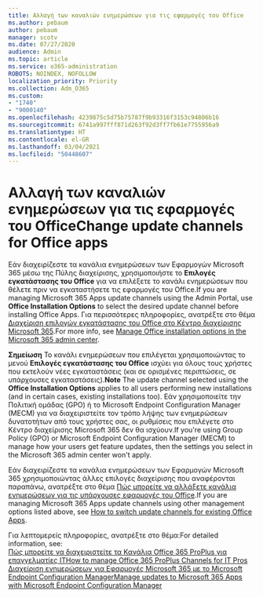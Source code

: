 ```yaml
---
title: Αλλαγή των καναλιών ενημερώσεων για τις εφαρμογές του Office
ms.author: pebaum
author: pebaum
manager: scotv
ms.date: 07/27/2020
audience: Admin
ms.topic: article
ms.service: o365-administration
ROBOTS: NOINDEX, NOFOLLOW
localization_priority: Priority
ms.collection: Adm_O365
ms.custom:
- "1740"
- "9000140"
ms.openlocfilehash: 4239875c5d75b75787f9b93316f3153c94806b16
ms.sourcegitcommit: 6741a997fff871d263f92d3ff7fb61e7755956a9
ms.translationtype: HT
ms.contentlocale: el-GR
ms.lasthandoff: 03/04/2021
ms.locfileid: "50448607"
---
```

# <a name="change-update-channels-for-office-apps"></a><span data-ttu-id="b8098-102">Αλλαγή των καναλιών ενημερώσεων για τις εφαρμογές του Office</span><span class="sxs-lookup"><span data-stu-id="b8098-102">Change update channels for Office apps</span></span>

<span data-ttu-id="b8098-103">Εάν διαχειρίζεστε τα κανάλια ενημερώσεων των Εφαρμογών Microsoft 365 μέσω της Πύλης διαχείρισης, χρησιμοποιήστε το  **Επιλογές εγκατάστασης του Office** για να επιλέξετε το κανάλι ενημερώσεων που θέλετε πριν να εγκαταστήσετε τις εφαρμογές του Office.</span><span class="sxs-lookup"><span data-stu-id="b8098-103">If you are managing Microsoft 365 Apps update channels using the Admin Portal, use  **Office Installation Options**  to select the desired update channel before installing Office Apps.</span></span> <span data-ttu-id="b8098-104">Για περισσότερες πληροφορίες, ανατρέξτε στο θέμα [Διαχείριση επιλογών εγκατάστασης του Office στο Κέντρο διαχείρισης Microsoft 365](https://docs.microsoft.com/deployoffice/manage-software-download-settings-office-365).</span><span class="sxs-lookup"><span data-stu-id="b8098-104">For more info, see [Manage Office installation options in the Microsoft 365 admin center](https://docs.microsoft.com/deployoffice/manage-software-download-settings-office-365).</span></span>

<span data-ttu-id="b8098-105">**Σημείωση** Το κανάλι ενημερώσεων που επιλέγεται χρησιμοποιώντας το μενού  **Επιλογές εγκατάστασης του Office** ισχύει για όλους τους χρήστες που εκτελούν νέες εγκαταστάσεις (και σε ορισμένες περιπτώσεις, σε υπάρχουσες εγκαταστάσεις).</span><span class="sxs-lookup"><span data-stu-id="b8098-105">**Note** The update channel selected using the  **Office Installation Options**  applies to all users performing new installations (and in certain cases, existing installations too).</span></span> <span data-ttu-id="b8098-106">Εάν χρησιμοποιείτε την Πολιτική ομάδας (GPO) ή το Microsoft Endpoint Configuration Manager (MECM) για να διαχειριστείτε τον τρόπο λήψης των ενημερώσεων δυνατοτήτων από τους χρήστες σας, οι ρυθμίσεις που επιλέγετε στο Κέντρο διαχείρισης Microsoft 365 δεν θα ισχύουν.</span><span class="sxs-lookup"><span data-stu-id="b8098-106">If you're using Group Policy (GPO) or Microsoft Endpoint Configuration Manager (MECM) to manage how your users get feature updates, then the settings you select in the Microsoft 365 admin center won't apply.</span></span>

<span data-ttu-id="b8098-107">Εάν διαχειρίζεστε τα κανάλια ενημερώσεων των Εφαρμογών Microsoft 365 χρησιμοποιώντας άλλες επιλογές διαχείρισης που αναφέρονται παραπάνω, ανατρέξτε στο θέμα [Πώς μπορείτε να αλλάξετε κανάλια ενημερώσεων για τις υπάρχουσες εφαρμογές του Office](https://support.microsoft.com/help/3185078/how-to-switch-from-semi-annual-channel-to-monthly-channel).</span><span class="sxs-lookup"><span data-stu-id="b8098-107">If you are managing Microsoft 365 Apps update channels using other management options listed above, see [How to switch update channels for existing Office Apps](https://support.microsoft.com/help/3185078/how-to-switch-from-semi-annual-channel-to-monthly-channel).</span></span>

<span data-ttu-id="b8098-108">Για λεπτομερείς πληροφορίες, ανατρέξτε στο θέμα:</span><span class="sxs-lookup"><span data-stu-id="b8098-108">For detailed information, see:</span></span>  
[<span data-ttu-id="b8098-109">Πώς μπορείτε να διαχειριστείτε τα Κανάλια Office 365 ProPlus για επαγγελματίες IT</span><span class="sxs-lookup"><span data-stu-id="b8098-109">How to manage Office 365 ProPlus Channels for IT Pros</span></span>](https://techcommunity.microsoft.com/t5/office-365-blog/how-to-manage-office-365-proplus-channels-for-it-pros/ba-p/795813)  
[<span data-ttu-id="b8098-110">Διαχείριση ενημερώσεων για Εφαρμογές Microsoft 365 με το Microsoft Endpoint Configuration Manager</span><span class="sxs-lookup"><span data-stu-id="b8098-110">Manage updates to Microsoft 365 Apps with Microsoft Endpoint Configuration Manager</span></span>](https://docs.microsoft.com/deployoffice/manage-microsoft-365-apps-updates-configuration-manager)